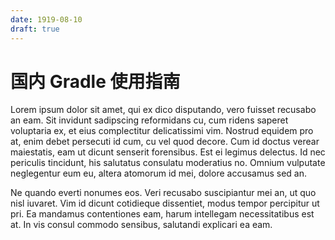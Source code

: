 ```yaml
---
date: 1919-08-10
draft: true
---
```


# 国内 Gradle 使用指南

Lorem ipsum dolor sit amet, qui ex dico disputando, vero fuisset recusabo an eam. Sit
invidunt sadipscing reformidans cu, cum ridens saperet voluptaria ex, et eius
complectitur delicatissimi vim. Nostrud equidem pro at, enim debet persecuti id cum,
cu vel quod decore. Cum id doctus verear maiestatis, eam ut dicunt senserit
forensibus. Est ei legimus delectus. Id nec periculis tincidunt, his salutatus consulatu
moderatius no. Omnium vulputate neglegentur eum eu, altera atomorum id mei,
dolore accusamus sed an.

<!-- more -->

Ne quando everti nonumes eos. Veri recusabo suscipiantur mei an, ut quo nisl iuvaret.
Vim id dicunt cotidieque dissentiet, modus tempor percipitur ut pri. Ea mandamus
contentiones eam, harum intellegam necessitatibus est at. In vis consul commodo
sensibus, salutandi explicari ea eam.
